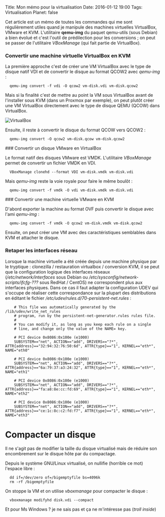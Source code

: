 Title: Mon mémo pour la virtualisation
Date: 2016-01-12 19:00
Tags: Virtualisation
Planet: false

Cet article est un mémo de toutes les commandes qui me sont régulièrement
utiles quand je manipule des machines virtuelles VirtualBox, VMware et KVM.
L'utilitaire **qemu-img** du paquet qemu-utils (sous Debian) a bien évolué et
c'est l'outil de prédilection pour les conversions ; on peut se passer de
l'utilitaire *VBoxManage* (qui fait partie de VirtualBox).

### Convertir une machine virtuelle VirtualBox en KVM 

La première approche c'est de créer une VM VirtualBox avec le type de disque
natif VDI et de convertir le disque au format QCOW2 avec *qemu-img* : 

~~~~{.lang-bash}
  qemu-img convert -f vdi -O qcow2 vm-disk.vdi vm-disk.qcow2
~~~~

Mais si la finalité c'est de mettre au point la VM sous VirtualBox avant de
l'installer sous KVM (dans un Proxmox par exemple), on peut plutôt créer une VM
VirtualBox directement avec le type de disque QEMU (QCOW) dans VirtualBox.

![VirtualBox](images/2016/virtualbox-creation.png "VirtualBox")

Ensuite, il reste à convertir le disque du format QCOW vers QCOW2 :

~~~~{.lang-bash}
  qemu-img convert -O qcow2 vm-disk.qcow vm-disk.qcow2
~~~~

### Convertir un disque VMware en VirtualBox

Le format natif des disques VMware est VMDK. L'utilitaire *VBoxManage* permet
de convertir un fichier VMDK en VDI.

~~~~{.lang-bash}
  VBoxManage clonehd --format VDI vm-disk.vmdk vm-disk.vdi
~~~~

Mais *qemu-img* reste la voie royale pour faire le même boulôt : 

~~~~{.lang-bash}
  qemu-img convert -f vmdk -O vdi vm-disk.vmdk vm-disk.vdi
~~~~

### Convertir une machine virtuelle VMware en KVM

D'abord exporter la machine au format OVF puis convertir le disque avec l'ami *qemu-img* :

~~~~{.lang-bash}
  qemu-img convert -f vmdk -O qcow2 vm-disk.vmdk vm-disk.qcow2
~~~~

Ensuite, on peut créer une VM avec des caractéristiques semblables dans KVM et
attacher le disque.

### Retaper les interfaces réseau 

Lorsque la machine virtuelle a été créée depuis une machine physique par le
tryptique : clonezilla / restauration virtualbox / conversion KVM, il se peut
que la configuration logique des interfaces réseaux (*/etc/network/interfaces*
sous Debian ou */etc/sysconfig/network-scripts/ifcfg-???* sous RedHat / CentOS)
ne correspondent plus aux interfaces physiques. Dans ce cas il faut adapter la
configuration UDEV qui s'occupe de réaliser cette correspondance sur la plupart
des distributions en éditant le fichier
*/etc/udev/rules.d/70-persistent-net.rules* :

~~~~{.lang-ini}
    # This file was automatically generated by the /lib/udev/write_net_rules
    # program, run by the persistent-net-generator.rules rules file.
    #
    # You can modify it, as long as you keep each rule on a single
    # line, and change only the value of the NAME= key.

    # PCI device 0x8086:0x100e (e1000)
    SUBSYSTEM=="net", ACTION=="add", DRIVERS=="?*", ATTR{address}=="32:94:32:76:50:6d", ATTR{type}=="1", KERNEL=="eth*", NAME="eth0"

    # PCI device 0x8086:0x100e (e1000)
    SUBSYSTEM=="net", ACTION=="add", DRIVERS=="?*", ATTR{address}=="6a:79:37:a3:24:32", ATTR{type}=="1", KERNEL=="eth*", NAME="eth1"

    # PCI device 0x8086:0x100e (e1000)
    SUBSYSTEM=="net", ACTION=="add", DRIVERS=="?*", ATTR{address}=="fa:a8:8e:cc:fd:69", ATTR{type}=="1", KERNEL=="eth*", NAME="eth2"

    # PCI device 0x8086:0x100e (e1000)
    SUBSYSTEM=="net", ACTION=="add", DRIVERS=="?*", ATTR{address}=="ce:1c:8c:c2:fd:f7", ATTR{type}=="1", KERNEL=="eth*", NAME="eth3"
~~~~

# Compacter un disque

Il ne s'agit pas de modifier la taille du disque virtualisé mais de réduire son encombrement sur le disque hôte par du compactage. 

Depuis le système GNU/Linux virtualisé, on nullifie (horrible ce mot) l'espace libre :

~~~~{.lang-bash}
  dd if=/dev/zero of=/bigemptyfile bs=4096k
  rm -rf /bigemptyfile
~~~~

On stoppe la VM et on utilise *vboxmanage* pour compacter le disque :

~~~~{.lang-bash}
  vboxmanage modifyhd disk.vdi --compact
~~~~

Et pour Ms Windows ? je ne sais pas et ça ne m'intéresse pas (*troll inside*)
